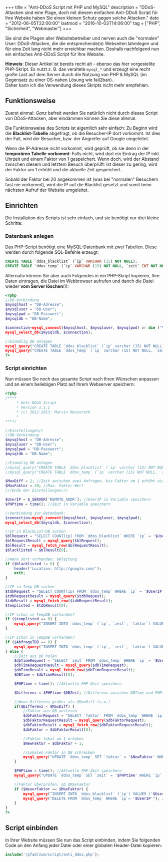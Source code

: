 +++
title       = "Anti-DDoS Script mit PHP und MySQL"
description = "DDoS-Attacken sind eine Plage, doch mit diesem einfachen Anti-DDoS Script für Ihre Website haben Sie einen kleinen Schutz gegen solche Attacken."
date        = "2012-06-05T22:00:00"
lastmod     = "2016-10-03T14:06:00"
tag         = ["PHP", "Sicherheit", "Webmaster"]
+++

Sie sind die Plagen aller Websitebetreiber und nerven auch die "normalen" User: DDoS-Attacken, die die entsprechende(n) Webseiten lahmlegen und für eine Zeit lang nicht mehr erreichbar machen. Deshalb nachfolgend nun ein einfaches Anti-DDoS Script für Ihre Website.

<!--more-->

**Hinweis**: Dieser Artikel ist bereits recht alt - ebenso das hier vorgestellte PHP-Skript. Es nutzt z. B. das veraltete `mysql_*` und erzeugt eine recht große Last auf dem Server durch die Nutzung von PHP & MySQL (im Gegensatz zu einer OS-nahen Lösung wie fail2ban).  
Daher kann ich die Verwendung dieses Skripts nicht mehr empfehlen.

## Funktionsweise
Zuerst einmal: *Ganz* befreit werden Sie natürlich nicht durch dieses Script von DDoS-Attacken, aber eindämmen können Sie diese allemal.

Die Funktionsweise des Scripts ist eigentlich sehr einfach:
Zu Beginn wird die **Blacklist-Tabelle** abgefragt, ob die Besucher-IP dort vorkommt. Ist dies der Fall, wird der Besucher, bzw. der Angreifer auf Google umgeleitet.

Wenn die IP-Adresse nicht vorkommt, wird geprüft, ob sie denn in der **temporären Tabelle vorkommt**: Falls nicht, wird dort ein Eintrag der IP inkl. Uhrzeit und einem Faktor von 1 gespeichert. Wenn doch, wird der Abstand zwischen diesem und letztem Besuch überprüft: Ist dieser zu gering, wird der Faktor um 1 erhöht und die aktuelle Zeit gespeichert.

Sobald der Faktor bei 20 angekommen ist (was bei "normalen" Besuchern fast nie vorkommt), wird die IP auf die Blacklist gesetzt und somit beim nächsten Aufruf der Website umgeleitet.

## Einrichten
Die Installation des Scripts ist sehr einfach, und sie benötigt nur drei kleine Schritte:

### Datenbank anlegen
Das PHP-Script benötigt eine MySQL-Datenbank mit zwei Tabellen. Diese werden durch folgende SQL-Befehle erzeugt:
```sql
CREATE TABLE `ddos_blacklist` (`ip` VARCHAR (15) NOT NULL);
CREATE TABLE `ddos_temp` (`ip` VARCHAR (15) NOT NULL, `zeit` INT NOT NULL, `faktor` INT NOT NULL);
```

Alternativ können Sie aber auch Folgendes in ein PHP-Skript kopieren, Ihre Daten eintragen, die Datei im Webbrowser aufrufen und danch die Datei wieder **vom Server löschen**(!):
```php
<?php
//DB-Verbindung
$mysqlhost = "DB-Adresse";
$mysqluser = "DB-User";
$mysqlpwd = "DB-Passwort";
$mysqldb = "DB-Name";

$connection=mysql_connect($mysqlhost, $mysqluser, $mysqlpwd) or die ("Verbindung fehlgeschlagen!");
mysql_select_db($mysqldb, $connection);

//Einmalig DB anlegen
mysql_query("CREATE TABLE `ddos_blacklist` (`ip` varchar (15) NOT NULL)");
mysql_query("CREATE TABLE `ddos_temp` (`ip` varchar (15) NOT NULL, `zeit` int NOT NULL, `faktor` int NOT NULL)");
?>
```

### Script einrichten
Nun müssen Sie noch das gesamte Script nach Ihren Wünschen anpassen und an einem beliebigen Platz auf Ihrem Webserver speichern:
```php
<?php
/****
	 * Anti-DDoS Script
	 * Version 1.1.1
	 * (c) 2012-2013: Marvin Menzerath
	 *
****/

//Einstellungen//
//DB-Verbindung
$mysqlhost = "DB-Adresse";
$mysqluser = "DB-User";
$mysqlpwd = "DB-Passwort";
$mysqldb = "DB-Name";

//Einmalig DB anlegen
//mysql_query("CREATE TABLE `ddos_blacklist` (`ip` varchar (15) NOT NULL)");
//mysql_query("CREATE TABLE `ddos_temp` (`ip` varchar (15) NOT NULL, `zeit` int NOT NULL, `faktor` int NOT NULL)");

$MaxDiff = 2; //Zeit zwischen zwei Anfragen, bis Faktor um 1 erhöht wird
$MaxFaktor = 20; //Max. Faktor-Wert
///Ende der Einstellungen///

$UserIP = $_SERVER['REMOTE_ADDR']; //UserIP in Variable speichern
$PHPtime = time(); //Zeit in Variable speichern

//Verbindung zur Datenbank:
$connection=mysql_connect($mysqlhost, $mysqluser, $mysqlpwd);
mysql_select_db($mysqldb, $connection);

//IP in BlackList-DB suchen
$blRequest = "SELECT COUNT(ip) FROM `ddos_blacklist` WHERE `ip` = '$UserIP'";
$blRequestResult = mysql_query($blRequest);
$blResult = mysql_fetch_row($blRequestResult);
$blacklisted = $blResult[0];

//Wenn dort vorhanden: Umleitung
if ($blacklisted != 0) {
	header('Location: http://google.com/');
	exit;
}

//IP in Temp-DB suchen
$tdbRequest = "SELECT COUNT(ip) FROM `ddos_temp` WHERE `ip` = '$UserIP'";
$tdbRequestResult = mysql_query($tdbRequest);
$tdbResult = mysql_fetch_row($tdbRequestResult);
$templisted = $tdbResult[0];

//IP schon in TempDB vorhanden?
if ($templisted == 0) {
	mysql_query("INSERT INTO `ddos_temp` (`ip`, `zeit`, `faktor`) VALUES ('$UserIP', '$PHPtime', 1)"); //Noch nicht vorhanden, also Eintrag anlegen
}

//IP schon in TempDB vorhanden?
if ($AbfrageTDB == 0) {
	mysql_query("INSERT INTO `ddos_temp` (`ip`, `zeit`, `faktor`) VALUES ('$UserIP', '$PHPtime', 1)"); //Noch nicht vorhanden, also Eintrag anlegen
} else {
	//Zeit aus DB holen
	$dbTimeRequest = "SELECT `zeit` FROM `ddos_temp` WHERE `ip` = '$UserIP'";
	$dbTimeRequestResult = mysql_query($dbTimeRequest);
	$dbTimeResult = mysql_fetch_row($dbTimeRequestResult);
	$DBTime = $dbTimeResult[0];

	$PHPtime = time(); //Aktuelle PHP-Zeit speichern

	$Differenz = $PHPtime-$DBZeit; //Differenz zwischen DBTime und PHPtime bestimmen

	//Wenn Differenz größer als $MaxDiff (s.o.)
	if($Differenz < $MaxDiff) {
		//Faktor aus DB auslesen
		$dbFaktorRequest = "SELECT `faktor` FROM `ddos_temp` WHERE `ip` = '$UserIP'";
		$dbFaktorRequestResult = mysql_query($dbFaktorRequest);
		$dbFaktorResult = mysql_fetch_row($dbFaktorRequestResult);
		$dbFaktor = $dbFaktorResult[0];

		//Faktor lokal um 1 erhöhen
		$NewFaktor = $dbFaktor + 1;

		//Lokalen Faktor in DB schreiben
		mysql_query("UPDATE `ddos_temp` SET `faktor` = '$NewFaktor' WHERE `ip` = '$UserIP'");
	}

	$PHPtime = time(); //Aktuelle PHP-Zeit speichern
	mysql_query("UPDATE `ddos_temp` SET `zeit` = '$PHPtime' WHERE `ip` = '$UserIP'"); //Aktuelle Zeit in DB speichern

	//Faktor überprüfen, ob $MaxFaktor
	if ($NeuerFaktor == $MaxFaktor) {
		mysql_query("INSERT INTO `ddos_blacklist` (`ip`) VALUES ('$UserIP')"); //IP auf BlackList setzten
		mysql_query("DELETE FROM `ddos_temp` WHERE `ip`= '$UserIP'"); //Diesen Eintrag aus TempDB löschen
	}
}
?>
```

## Script einbinden
In Ihrer Website müssen Sie nun das Script einbinden, indem Sie folgenden Code an den Anfang jeder Datei oder einer globalen Header-Datei kopieren:
```php
include('/pfad/zum/script/anti_ddos.php');
```
